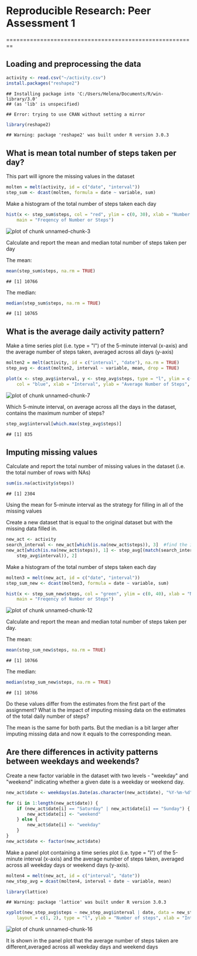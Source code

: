 # Reproducible Research: Peer Assessment 1
========================================================

## Loading and preprocessing the data


```r
activity <- read.csv("~/activity.csv")
install.packages("reshape2")
```

```
## Installing package into 'C:/Users/Helena/Documents/R/win-library/3.0'
## (as 'lib' is unspecified)
```

```
## Error: trying to use CRAN without setting a mirror
```

```r
library(reshape2)
```

```
## Warning: package 'reshape2' was built under R version 3.0.3
```



## What is mean total number of steps taken per day?

This part will ignore the missing values in the dataset


```r
molten = melt(activity, id = c("date", "interval"))
step_sum <- dcast(molten, formula = date ~ variable, sum)
```


Make a histogram of the total number of steps taken each day


```r
hist(x <- step_sum$steps, col = "red", ylim = c(0, 30), xlab = "Number of Steps", 
    main = "Freqency of Number or Steps")
```

![plot of chunk unnamed-chunk-3](figure/unnamed-chunk-3.png) 


Calculate and report the mean and median total number of steps taken per day

The mean: 

```r
mean(step_sum$steps, na.rm = TRUE)
```

```
## [1] 10766
```


The median: 

```r
median(step_sum$steps, na.rm = TRUE)
```

```
## [1] 10765
```


## What is the average daily activity pattern?
Make a time series plot (i.e. type = "l") of the 5-minute interval (x-axis) and the average number of steps taken, averaged across all days (y-axis)


```r
molten2 = melt(activity, id = c("interval", "date"), na.rm = TRUE)
step_avg <- dcast(molten2, interval ~ variable, mean, drop = TRUE)
```



```r
plot(x <- step_avg$interval, y <- step_avg$steps, type = "l", ylim = c(0, 220), 
    col = "blue", xlab = "Interval", ylab = "Average Number of Steps", main = "Average Number or Steps per Interval")
```

![plot of chunk unnamed-chunk-7](figure/unnamed-chunk-7.png) 


Which 5-minute interval, on average across all the days in the dataset, contains the maximum number of steps?


```r
step_avg$interval[which.max(step_avg$steps)]
```

```
## [1] 835
```



## Imputing missing values

Calculate and report the total number of missing values in the dataset (i.e. the total number of rows with NAs)


```r
sum(is.na(activity$steps))
```

```
## [1] 2304
```


Using the mean for 5-minute interval as the strategy for filling in all of the missing values

Create a new dataset that is equal to the original dataset but with the missing data filled in.


```r
new_act <- activity
search_interval <- new_act[which(is.na(new_act$steps)), 3]  #find the interval of mising values (Steps)
new_act[which(is.na(new_act$steps)), 1] <- step_avg[(match(search_interval, 
    step_avg$interval)), 2]
```


Make a histogram of the total number of steps taken each day 


```r
molten3 = melt(new_act, id = c("date", "interval"))
step_sum_new <- dcast(molten3, formula = date ~ variable, sum)
```



```r
hist(x <- step_sum_new$steps, col = "green", ylim = c(0, 40), xlab = "Number of Steps", 
    main = "Freqency of Number or Steps")
```

![plot of chunk unnamed-chunk-12](figure/unnamed-chunk-12.png) 


Calculate and report the mean and median total number of steps taken per day. 

The mean: 

```r
mean(step_sum_new$steps, na.rm = TRUE)
```

```
## [1] 10766
```


The median: 

```r
median(step_sum_new$steps, na.rm = TRUE)
```

```
## [1] 10766
```



Do these values differ from the estimates from the first part of the assignment? What is the impact of imputing missing data on the estimates of the total daily number of steps?

The mean is the same for both parts.  But the median is a bit larger after imputing missing data and now it equals to the corresponding mean.


## Are there differences in activity patterns between weekdays and weekends?

Create a new factor variable in the dataset with two levels - "weekday" and "weekend" indicating whether a given date is a weekday or weekend day.


```r
new_act$date <- weekdays(as.Date(as.character(new_act$date), "%Y-%m-%d"))

for (i in 1:length(new_act$date)) {
    if (new_act$date[i] == "Saturday" | new_act$date[i] == "Sunday") {
        new_act$date[i] <- "weekend"
    } else {
        new_act$date[i] <- "weekday"
    }
}
new_act$date <- factor(new_act$date)
```


Make a panel plot containing a time series plot (i.e. type = "l") of the 5-minute interval (x-axis) and the average number of steps taken, averaged across all weekday days or weekend days (y-axis). 


```r
molten4 = melt(new_act, id = c("interval", "date"))
new_step_avg = dcast(molten4, interval + date ~ variable, mean)

library(lattice)
```

```
## Warning: package 'lattice' was built under R version 3.0.3
```

```r
xyplot(new_step_avg$steps ~ new_step_avg$interval | date, data = new_step_avg, 
    layout = c(1, 2), type = "l", ylab = "Number of steps", xlab = "Interval")
```

![plot of chunk unnamed-chunk-16](figure/unnamed-chunk-16.png) 


It is shown in the panel plot that the average number of steps taken are different,averaged across all weekday days and weekend days
